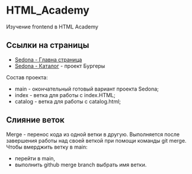 # HTML_Academy

Изучение frontend в HTML Academy

## Ссылки на страницы
 * [Sedona - Главна страница](/Sedona/index.html)
 * [Sedona - Каталог](/Sedona/catalog.html) - проект Бургеры

Состав проекта:

- main - окончательный готовый вариант проекта Sedona;
- index - ветка для работы с index.HTML;
- catalog - ветка для работы с catalog.html;

## Слияние веток

Merge - перенос кода из одной ветки в другую.
Выполняется после завершения работы над своей веткой при помощи команды git merge.
Чтобы вмерджить ветку в main:

- перейти в main,
- выполнить github merge branch выбрать имя ветки.
